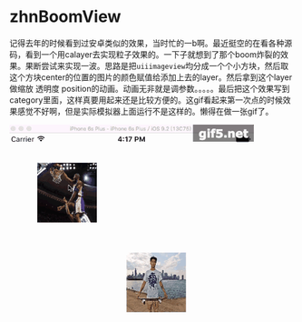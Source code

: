 # zhnBoomView
记得去年的时候看到过安卓类似的效果，当时忙的一b啊。最近挺空的在看各种源码，看到一个用calayer去实现粒子效果的。一下子就想到了那个boom炸裂的效果。果断尝试来实现一波。思路是把`uiiimageview`均分成一个个小方块，然后取这个方块center的位置的图片的颜色赋值给添加上去的layer。然后拿到这个layer做缩放 透明度 position的动画。动画无非就是调参数。。。。。最后把这个效果写到category里面，这样真要用起来还是比较方便的。这gif看起来第一次点的时候效果感觉不好啊，但是实际模拟器上面运行不是这样的。懒得在做一张gif了。



![gif](https://raw.githubusercontent.com/zhnnnnn/zhnBoomView/master/boom.gif)
